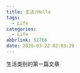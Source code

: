 ```yaml
---
title: 生活/Hello
tags:
  - Life
categories:
  - Life
abbrlink: 52766
date: 2020-03-22 02:03:29
---
```


生活类别的第一篇文章